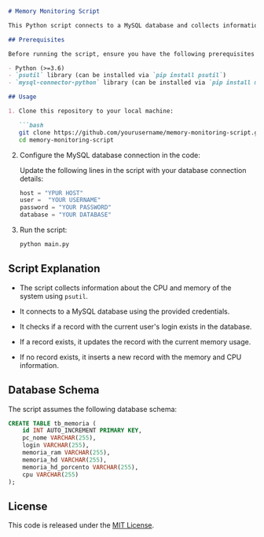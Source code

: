 ```markdown
# Memory Monitoring Script

This Python script connects to a MySQL database and collects information about system memory and CPU. It inserts or updates this information in the database based on the user's login.

## Prerequisites

Before running the script, ensure you have the following prerequisites installed:

- Python (>=3.6)
- `psutil` library (can be installed via `pip install psutil`)
- `mysql-connector-python` library (can be installed via `pip install mysql-connector-python`)

## Usage

1. Clone this repository to your local machine:

   ```bash
   git clone https://github.com/yourusername/memory-monitoring-script.git
   cd memory-monitoring-script
   ```

2. Configure the MySQL database connection in the code:

   Update the following lines in the script with your database connection details:

   ```python
   host = "YPUR HOST"
   user =  "YOUR USERNAME"
   password = "YOUR PASSWORD"
   database = "YOUR DATABASE"
   ```

3. Run the script:

   ```bash
   python main.py
   ```

## Script Explanation

- The script collects information about the CPU and memory of the system using `psutil`.

- It connects to a MySQL database using the provided credentials.

- It checks if a record with the current user's login exists in the database.

- If a record exists, it updates the record with the current memory usage.

- If no record exists, it inserts a new record with the memory and CPU information.

## Database Schema

The script assumes the following database schema:

```sql
CREATE TABLE tb_memoria (
    id INT AUTO_INCREMENT PRIMARY KEY,
    pc_nome VARCHAR(255),
    login VARCHAR(255),
    memoria_ram VARCHAR(255),
    memoria_hd VARCHAR(255),
    memoria_hd_porcento VARCHAR(255),
    cpu VARCHAR(255)
);
```

## License

This code is released under the [MIT License](LICENSE).
